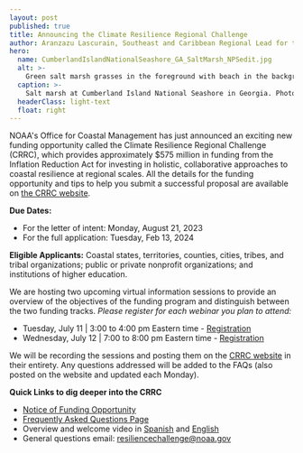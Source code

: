 ```yaml
---
layout: post
published: true
title: Announcing the Climate Resilience Regional Challenge
author: Aranzazu Lascurain, Southeast and Caribbean Regional Lead for the NOAA Office for Coastal Management
hero:
  name: CumberlandIslandNationalSeashore_GA_SaltMarsh_NPSedit.jpg
  alt: >-
    Green salt marsh grasses in the foreground with beach in the background.
  caption: >-
    Salt marsh at Cumberland Island National Seashore in Georgia. Photo by the National Park Service.
  headerClass: light-text
  float: right
---
```

NOAA's Office for Coastal Management has just announced an exciting new funding opportunity called the Climate Resilience Regional Challenge (CRRC), which provides approximately $575 million in funding from the Inflation Reduction Act for investing in holistic, collaborative approaches to coastal resilience at regional scales. All the details for the funding opportunity and tips to help you submit a successful proposal are available on [the CRRC website](https://coast.noaa.gov/funding/ira/resilience-challenge/).<!--more-->

**Due Dates:** 
- For the letter of intent: Monday, August 21, 2023
- For the full application: Tuesday, Feb 13, 2024

**Eligible Applicants:** Coastal states, territories, counties, cities, tribes, and tribal organizations; public or private nonprofit organizations; and institutions of higher education.

We are hosting two upcoming virtual information sessions to provide an overview of the objectives of the funding program and distinguish between the two funding tracks. _Please register for each webinar you plan to attend:_
- Tuesday, July 11 | 3:00 to 4:00 pm Eastern time - [Registration](https://docs.google.com/forms/d/e/1FAIpQLSdkuZa-eNbeZ5ruwBg1UirNvwUhI830ZepgNfysBLvSl96Krw/viewform?pli=1)
- Wednesday, July 12 | 7:00 to 8:00 pm Eastern time - [Registration](https://docs.google.com/forms/d/e/1FAIpQLSewGYQgyxuUWDuZBaSUa7G6jJmootELtV0LDYa9vuBeOux1aQ/viewform)

We will be recording the sessions and posting them on the [CRRC website](https://coast.noaa.gov/funding/ira/resilience-challenge/) in their entirety. Any questions addressed will be added to the FAQs (also posted on the website and updated each Monday). 

**Quick Links to dig deeper into the CRRC**  
- [Notice of Funding Opportunity](https://www.grants.gov/web/grants/view-opportunity.html?oppId=348810)
- [Frequently Asked Questions Page](https://coast.noaa.gov/data/coasthome/funding/_pdf/crrc-faq.pdf)
- Overview and welcome video in [Spanish](https://coast.noaa.gov/elearning/webinars/crrc/intro-esp/) and [English](https://coast.noaa.gov/data/coasthome/funding/video/crrcintro.mp4)
- General questions email: [resiliencechallenge@noaa.gov](mailto:resiliencechallenge@noaa.gov)
